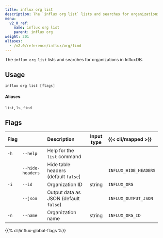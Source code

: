 ```yaml
---
title: influx org list
description: The `influx org list` lists and searches for organizations in InfluxDB.
menu:
  v2_0_ref:
    name: influx org list
    parent: influx org
weight: 201
aliases:
  - /v2.0/reference/influx/org/find
---
```


The `influx org list` lists and searches for organizations in InfluxDB.

## Usage
```
influx org list [flags]
```

#### Aliases
`list`, `ls`, `find`

## Flags
| Flag |                  | Description                           | Input type  | {{< cli/mapped >}}    |
|:---- |:---              |:-----------                           |:----------: |:------------------    |
| `-h` | `--help`         | Help for the `list` command           |             |                       |
|      | `--hide-headers` | Hide table headers (default `false`)  |             | `INFLUX_HIDE_HEADERS` |
| `-i` | `--id`           | Organization ID                       | string      | `INFLUX_ORG`          |
|      | `--json`         | Output data as JSON (default `false`) |             | `INFLUX_OUTPUT_JSON`  |
| `-n` | `--name`         | Organization name                     | string      | `INFLUX_ORG_ID`       |

{{% cli/influx-global-flags %}}

